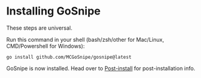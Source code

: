 # Installing GoSnipe

These steps are universal.

Run this command in your shell (bash/zsh/other for Mac/Linux, CMD/Powershell for Windows):
```
go install github.com/MCGoSnipe/gosnipe@latest
```

GoSnipe is now installed. Head over to [Post-install](post-install) for post-installation info.